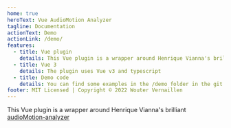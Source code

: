 ```yaml
---
home: true
heroText: Vue AudioMotion Analyzer
tagline: Documentation
actionText: Demo
actionLink: /demo/
features:
  - title: Vue plugin
    details: This Vue plugin is a wrapper around Henrique Vianna's brilliant audioMotion-analyzer
  - title: Vue 3
    details: The plugin uses Vue v3 and typescript
  - title: Demo code
    details: You can find some examples in the /demo folder in the git repository
footer: MIT Licensed | Copyright © 2022 Wouter Vernaillen
---
```


This Vue plugin is a wrapper around Henrique Vianna's brilliant [audioMotion-analyzer](https://audiomotion.dev)
